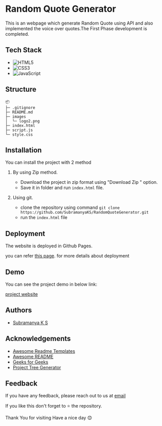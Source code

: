 
# Random Quote Generator

This is an webpage which generate Random Quote using API and also implemented the voice over quotes.The First Phase development is completed.

## Tech Stack

* ![HTML5](https://img.shields.io/badge/html5-%23E34F26.svg?style=for-the-badge&logo=html5&logoColor=white)
* ![CSS3](https://img.shields.io/badge/css3-%231572B6.svg?style=for-the-badge&logo=css3&logoColor=white)
* ![JavaScript](https://img.shields.io/badge/javascript-%23323330.svg?style=for-the-badge&logo=javascript&logoColor=%23F7DF1E)


## Structure

```
📦 
├─ .gitignore
├─ README.md
├─ images
│  └─ logo2.png
├─ index.html
├─ script.js
└─ style.css
```

## Installation

You can install the project with 2 method
1. By using  Zip method.

    * Download the project in zip format using "Download Zip " option.
    * Save it in folder and run `index.html` file. 

2. Using git.

    * clone the repository using command ` git clone https://github.com/SubramanyaKS/RandomQuoteGenerator.git `
    * run the `index.html` file
    
## Deployment

The website is deployed in Github Pages.

you can refer [this page](https://pages.github.com/). for more details about deployment 


## Demo

You can see the project demo in  below link:

[project website](https://subramanyaks.github.io/RandomQuoteGenerator/)

## Authors

- [Subramanya K S](https://www.github.com/SubramanyaKS)


## Acknowledgements

 - [Awesome Readme Templates](https://awesomeopensource.com/project/elangosundar/awesome-README-templates)
 - [Awesome README](https://github.com/matiassingers/awesome-readme)
 - [Geeks for Geeks](https://www.geeksforgeeks.org/)
 - [Project Tree Generator](https://woochanleee.github.io/project-tree-generator)

## Feedback


If you have any feedback, please reach out to us at [email](connectwithsubbu@gmail.com)

If you like this don't forget to ⭐ the repository.


Thank You for visiting
Have a nice day 😊 